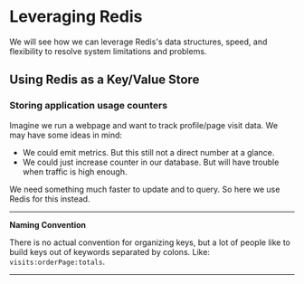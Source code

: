 # Leveraging Redis

We will see how we can leverage Redis's data structures, speed, and flexibility to resolve system limitations and problems.

## Using Redis as a Key/Value Store

### Storing application usage counters

Imagine we run a webpage and want to track profile/page visit data. We may have some ideas in mind:
- We could emit metrics. But this still not a direct number at a glance.
- We could just increase counter in our database. But will have trouble when traffic is high enough.

We need something much faster to update and to query. So here we use Redis for this instead.

---
**Naming Convention**

There is no actual convention for organizing keys, but a lot of people like to build keys out of keywords separated by colons.
Like: `visits:orderPage:totals`.

---

